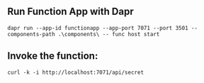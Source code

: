 
## Run Function App with Dapr

```shell
dapr run --app-id functionapp --app-port 7071 --port 3501 --components-path .\components\ -- func host start
```

## Invoke the function: 

```shell
curl -k -i http://localhost:7071/api/secret
```